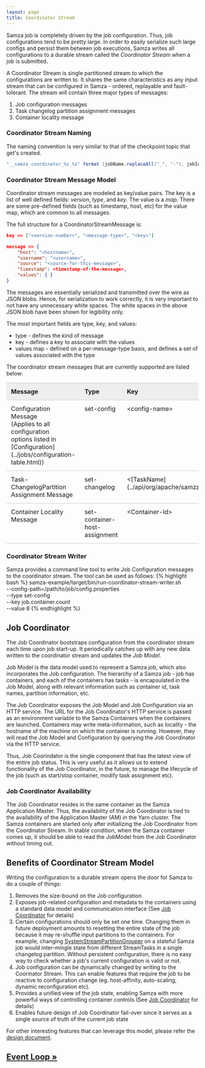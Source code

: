 ```yaml
---
layout: page
title: Coordinator Stream
---
```

<!--
   Licensed to the Apache Software Foundation (ASF) under one or more
   contributor license agreements.  See the NOTICE file distributed with
   this work for additional information regarding copyright ownership.
   The ASF licenses this file to You under the Apache License, Version 2.0
   (the "License"); you may not use this file except in compliance with
   the License.  You may obtain a copy of the License at

       http://www.apache.org/licenses/LICENSE-2.0

   Unless required by applicable law or agreed to in writing, software
   distributed under the License is distributed on an "AS IS" BASIS,
   WITHOUT WARRANTIES OR CONDITIONS OF ANY KIND, either express or implied.
   See the License for the specific language governing permissions and
   limitations under the License.
-->
Samza job is completely driven by the job configuration. Thus, job configurations tend to be pretty large. In order to easily serialize such large configs and persist them between job executions, Samza writes all configurations to a durable stream called the *Coordinator Stream* when a job is submitted.

A Coordinator Stream is single partitioned stream to which the configurations are written to. It shares the same characteristics as any input stream that can be configured in Samza - ordered, replayable and fault-tolerant. The stream will contain three major types of messages:

1. Job configuration messages
2. Task changelog partition assignment messages
3. Container locality message

### Coordinator Stream Naming

The naming convention is very similar to that of the checkpoint topic that get's created.

```java
"__samza_coordinator_%s_%s" format (jobName.replaceAll("_", "-"), jobId.replaceAll("_", "-"))
```

### Coordinator Stream Message Model
Coordinator stream messages are modeled as key/value pairs. The key is a list of well defined fields: *version*, *type*, and *key*. The value is a *map*. There are some pre-defined fields (such as timestamp, host, etc) for the value map, which are common to all messages.

The full structure for a CoordinatorStreamMessage is:

```json
key => ["<version-number>", "<message-type>", "<key>"]

message => {
    "host": "<hostname>",
    "username": "<username>",
    "source": "<source-for-this-message>",
    "timestamp": <timestamp-of-the-message>,
    "values": { }
}
```

The messages are essentially serialized and transmitted over the wire as JSON blobs. Hence, for serialization to work correctly, it is very important to not have any unnecessary white spaces. The white spaces in the above JSON blob have been shown for legibility only.

The most important fields are type, key, and values:

* type - defines the kind of message
* key - defines a key to associate with the values
* values map - defined on a per-message-type basis, and defines a set of values associated with the type

The coordinator stream messages that are currently supported are listed below:
<style>
            table th, table td {
                text-align: left;
                vertical-align: top;
                padding: 12px;
                border-bottom: 1px solid #ccc;
                border-top: 1px solid #ccc;
                border-left: 0;
                border-right: 0;
            }

            table td.property, table td.default {
                white-space: nowrap;
            }

            table th {
                background-color: #eee;
            }
</style>
<table>
    <tr>
        <th>Message</th>
        <th>Type</th>
        <th>Key</th>
        <th>Values Map</th>
    </tr>
    <tr>
        <td> Configuration Message <br />
            (Applies to all configuration <br />
             options listed in [Configuration](../jobs/configuration-table.html)) </td>
        <td> set-config </td>
        <td> &lt;config-name&gt; </td>
        <td> 'value' => &lt;config-value&gt; </td>
    </tr>
    <tr>
        <td> Task-ChangelogPartition Assignment Message </td>
        <td> set-changelog </td>
        <td> &lt;[TaskName](../api/org/apache/samza/container/TaskName.java)&gt; </td>
        <td> 'partition' => &lt;Changelog-Partition-Id&gt;
        </td>
    </tr>
    <tr>
        <td> Container Locality Message </td>
        <td> set-container-host-assignment </td>
        <td> &lt;Container-Id&gt; </td>
        <td> 'hostname' => &lt;HostName&gt;
        </td>
    </tr>
</table>

### Coordinator Stream Writer
Samza provides a command line tool to write Job Configuration messages to the coordinator stream. The tool can be used as follows:
{% highlight bash %}
samza-example/target/bin/run-coordinator-stream-writer.sh \
  --config-path=/path/to/job/config.properties \
  --type set-config \
  --key job.container.count \
  --value 8
{% endhighlight %}


## <a name="JobCoordinator"></a>Job Coordinator

The Job Coordinator bootstraps configuration from the coordinator stream each time upon job start-up. It periodically catches up with any new data written to the coordinator stream and updates the *Job Model*.

Job Model is the data model used to represent a Samza job, which also incorporates the Job configuration. The hierarchy of a Samza job - job has containers, and each of the containers has tasks - is encapsulated in the Job Model, along with relevant information such as container id, task names, partition information, etc.

The Job Coordinator exposes the Job Model and Job Configuration via an HTTP service. The URL for the Job Coordinator's HTTP service is passed as an environment variable to the Samza Containers when the containers are launched. Containers may write meta-information, such as locality - the hostname of the machine on which the container is running. However, they will read the Job Model and Configuration by querying the Job Coordinator via the HTTP service.

Thus, Job Coorindator is the single component that has the latest view of the entire job status. This is very useful as it allows us to extend functionality of the Job Coordinator, in the future, to manage the lifecycle of the job (such as start/stop container, modify task assignment etc).


### Job Coordinator Availability

The Job Coordinator resides in the same container as the Samza Application Master. Thus, the availability of the Job Coordinator is tied to the availability of the Application Master (AM) in the Yarn cluster. The Samza containers are started only after initializing the Job Coordinator from the Coordinator Stream. In stable condition, when the Samza container comes up, it should be able to read the JobModel from the Job Coordinator without timing out.

## Benefits of Coordinator Stream Model
Writing the configuration to a durable stream opens the door for Samza to do a couple of things:

1. Removes the size-bound on the Job configuration
2. Exposes job-related configuration and metadata to the containers using a standard data model and communication interface (See [Job Coordinator](#JobCoordinator) for details)
3. Certain configurations should only be set one time. Changing them in future deployment amounts to resetting the entire state of the job because it may re-shuffle input partitions to the containers. For example, changing [SystemStreamPartitionGrouper](../api/javadocs/org/apache/samza/container/grouper/stream/SystemStreamPartitionGrouper.java) on a stateful Samza job would inter-mingle state from different StreamTasks in a single changelog partition. Without persistent configuration, there is no easy way to check whether a job's current configuration is valid or not.
4. Job configuration can be dynamically changed by writing to the Coorinator Stream. This can enable features that require the job to be reactive to configuration change (eg. host-affinity, auto-scaling, dynamic reconfiguration etc).
5. Provides a unified view of the job state, enabling Samza with more powerful ways of controlling container controls (See [Job Coordinator](#JobCoordinator) for details)
6. Enables future design of Job Coordinator fail-over since it serves as a single source of truth of the current job state


For other interesting features that can leverage this model, please refer the [design document](https://issues.apache.org/jira/secure/attachment/12670650/DESIGN-SAMZA-348-1.pdf).

## [Event Loop &raquo;](event-loop.html)
